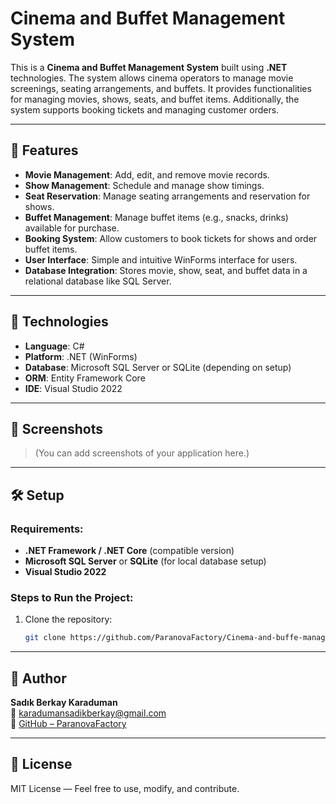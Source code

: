 # Cinema and Buffet Management System

This is a **Cinema and Buffet Management System** built using **.NET** technologies. The system allows cinema operators to manage movie screenings, seating arrangements, and buffets. It provides functionalities for managing movies, shows, seats, and buffet items. Additionally, the system supports booking tickets and managing customer orders.

---

## 🚀 Features

- **Movie Management**: Add, edit, and remove movie records.
- **Show Management**: Schedule and manage show timings.
- **Seat Reservation**: Manage seating arrangements and reservation for shows.
- **Buffet Management**: Manage buffet items (e.g., snacks, drinks) available for purchase.
- **Booking System**: Allow customers to book tickets for shows and order buffet items.
- **User Interface**: Simple and intuitive WinForms interface for users.
- **Database Integration**: Stores movie, show, seat, and buffet data in a relational database like SQL Server.

---

## 🧱 Technologies

- **Language**: C#
- **Platform**: .NET (WinForms)
- **Database**: Microsoft SQL Server or SQLite (depending on setup)
- **ORM**: Entity Framework Core
- **IDE**: Visual Studio 2022

---

## 🎨 Screenshots

> (You can add screenshots of your application here.)

---

## 🛠 Setup

### Requirements:
- **.NET Framework / .NET Core** (compatible version)
- **Microsoft SQL Server** or **SQLite** (for local database setup)
- **Visual Studio 2022**

### Steps to Run the Project:
1. Clone the repository:
   ```bash
   git clone https://github.com/ParanovaFactory/Cinema-and-buffe-managament-system.git

---

## 👤 Author

**Sadık Berkay Karaduman**  
📧 [karadumansadikberkay@gmail.com](mailto:karadumansadikberkay@gmail.com)  
🔗 [GitHub – ParanovaFactory](https://github.com/ParanovaFactory)

---

## 📄 License

MIT License — Feel free to use, modify, and contribute.
